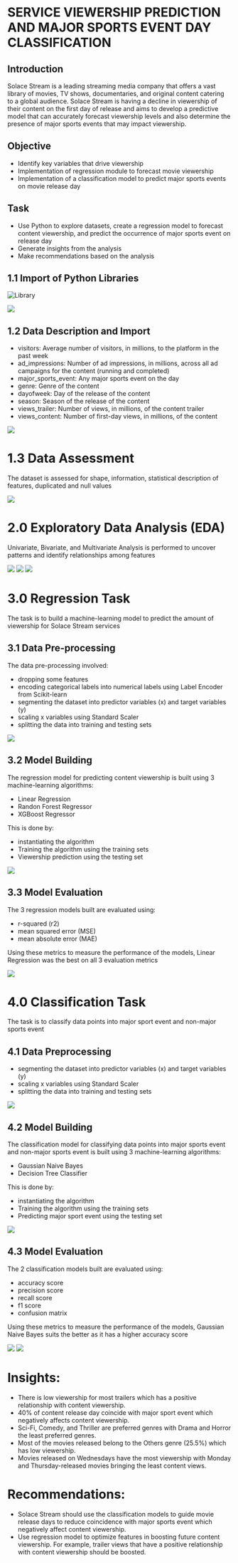 # SERVICE VIEWERSHIP PREDICTION AND MAJOR SPORTS EVENT DAY CLASSIFICATION

## Introduction
Solace Stream is a leading streaming media company that offers a vast library of movies, TV shows, documentaries, and original content catering to a global audience. 
Solace Stream is having a decline in viewership of their content on the first day of release and aims to develop a predictive model that can accurately forecast 
viewership levels and also determine the presence of major sports events that may impact viewership.

## Objective
- Identify key variables that drive viewership
- Implementation of regression module to forecast movie viewership
- Implementation of a classification model to predict major sports events on movie release day

## Task
- Use Python to explore datasets, create a regression model to forecast content viewership, and predict the occurrence of major sports event on release day
- Generate insights from the analysis
- Make recommendations based on the analysis

## 1.1 Import of Python Libraries
![Library](https://github.com/RandyAikins/Python_Movie_Viewership_MSE_Prediction/assets/128720674/2c922e22-0ad9-4fdd-a4d5-d1d5d22e0331)

![](https://www.google.com/url?sa=i&url=https%3A%2F%2Fwww.freepik.com%2Ffree-photos-vectors%2Fpictu&psig=AOvVaw2p5AaVNDBczUEFim_5_q-n&ust=1690804087538000&source=images&cd=vfe&opi=89978449&ved=0CBEQjRxqFwoTCMiO6piutoADFQAAAAAdAAAAABAE)

## 1.2 Data Description and Import
- visitors: Average number of visitors, in millions, to the platform in the past week
- ad_impressions: Number of ad impressions, in millions, across all ad campaigns for the content (running and completed)
- major_sports_event: Any major sports event on the day
- genre: Genre of the content
- dayofweek: Day of the release of the content
- season: Season of the release of the content
- views_trailer: Number of views, in millions, of the content trailer
- views_content: Number of first-day views, in millions, of the content

![](https://github.com/RandyAikins/Python_Movie_Viewership_MSE_Prediction/assets/128720674/7e4948f6-4251-4312-a7b7-ce6846b55306)


# 1.3 Data Assessment
The dataset is assessed for shape, information, statistical description of features, duplicated and null values

![](https://github.com/RandyAikins/Python_Movie_Viewership_MSE_Prediction/assets/128720674/48671f60-6466-46a5-b953-af0395955be8)


# 2.0 Exploratory Data Analysis (EDA)
Univariate, Bivariate, and Multivariate Analysis is performed to uncover patterns and identify relationships among features

![](https://github.com/RandyAikins/Python_Movie_Viewership_MSE_Prediction/assets/128720674/012c4b7a-11d3-4585-bd7c-f6436c80232c)
![](https://github.com/RandyAikins/Python_Movie_Viewership_MSE_Prediction/assets/128720674/9dc3b9ad-3a6a-4604-a92f-880494e0a24c)
![](https://github.com/RandyAikins/Python_Movie_Viewership_MSE_Prediction/assets/128720674/33b19092-d182-4c17-a61d-cf6d54ebc163)


# 3.0 Regression Task
The task is to build a machine-learning model to predict the amount of viewership for Solace Stream services 

## 3.1 Data Pre-processing
The data pre-processing involved:
- dropping some features
- encoding categorical labels into numerical labels using Label Encoder from Scikit-learn
- segmenting the dataset into predictor variables (x) and target variables (y)
- scaling x variables using Standard Scaler
- splitting the data into training and testing sets

![](https://github.com/RandyAikins/Python_Movie_Viewership_MSE_Prediction/assets/128720674/83cda192-6b33-44a7-8c08-31afa65ccc01)

## 3.2 Model Building
The regression model for predicting content viewership is built using 3 machine-learning algorithms:
- Linear Regression
- Randon Forest Regressor
- XGBoost Regressor

This is done by:
* instantiating the algorithm 
* Training the algorithm using the training sets
* Viewership prediction using the testing set

![](https://github.com/RandyAikins/Python_Movie_Viewership_MSE_Prediction/assets/128720674/59703684-6815-4887-ac0b-87c699bc98d3)

## 3.3 Model Evaluation
The 3 regression models built are evaluated using:
- r-squared (r2)
- mean squared error (MSE)
- mean absolute error (MAE)

Using these metrics to measure the performance of the models, Linear Regression was the best on all 3 evaluation metrics

![](https://github.com/RandyAikins/Python_Movie_Viewership_MSE_Prediction/assets/128720674/6233edb4-a9b2-4212-bd73-87b94308f612)


# 4.0 Classification Task
The task is to classify data points into major sport event and non-major sports event 

## 4.1 Data Preprocessing
- segmenting the dataset into predictor variables (x) and target variables (y)
- scaling x variables using Standard Scaler
- splitting the data into training and testing sets

![](https://github.com/RandyAikins/Python_Movie_Viewership_MSE_Prediction/assets/128720674/7b523709-d25c-4d2d-91a7-edc98bdcb2c5)

## 4.2 Model Building
The classification model for classifying data points into major sports event and non-major sports event is built using 3 machine-learning algorithms:
- Gaussian Naive Bayes
- Decision Tree Classifier

This is done by:
* instantiating the algorithm 
* Training the algorithm using the training sets
* Predicting major sport event using the testing set

![](https://github.com/RandyAikins/Python_Movie_Viewership_MSE_Prediction/assets/128720674/3e403bd8-f2ac-4474-9e1c-dd6d0405a634)

## 4.3 Model Evaluation
The 2 classification models built are evaluated using:
- accuracy score
- precision score
- recall score
- f1 score
- confusion matrix

Using these metrics to measure the performance of the models, Gaussian Naive Bayes suits the better as it has a higher accuracy score

![](https://github.com/RandyAikins/Python_Movie_Viewership_MSE_Prediction/assets/128720674/e4e2d96d-ea9c-4fc8-8fea-26bb9b076e6e)
![](https://github.com/RandyAikins/Python_Movie_Viewership_MSE_Prediction/assets/128720674/c2c522e8-b3c1-4cc2-975f-3396c63891d5)


# Insights:
- There is low viewership for most trailers which has a positive relationship with content viewership.
- 40% of content release day coincide with major sport event which negatively affects content viewership.
- Sci-Fi, Comedy, and Thriller are preferred genres with Drama and Horror the least preferred genres.
- Most of the movies released belong to the Others genre (25.5%) which has low viewership.
- Movies released on Wednesdays have the most viewership with Monday and Thursday-released movies bringing the least content views.

# Recommendations:
- Solace Stream should use the classification models to guide movie release days to reduce coincidence with major sports event which negatively affect content viewership.
- Use regression model to optimize features in boosting future content viewership. For example, trailer views that have a positive relationship with content viewership should be boosted. 
